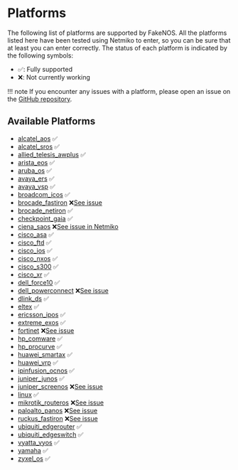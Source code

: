 # Platforms
The following list of platforms are supported by FakeNOS. All the platforms listed here have been tested using Netmiko to enter, so you can be sure that at least you can enter correctly. The status of each platform is indicated by the following symbols:

- ✅: Fully supported
- ❌: Not currently working

!!! note
    If you encounter any issues with a platform, please open an issue on the [GitHub repository](https://github.com/fakenos/fakenos/issues).


## Available Platforms


- [alcatel_aos](platforms/alcatel_aos.md) ✅
- [alcatel_sros](platforms/alcatel_sros.md) ✅
- [allied_telesis_awplus](platforms/allied_telesis_awplus.md) ✅
- [arista_eos](platforms/arista_eos.md) ✅
- [aruba_os](platforms/aruba_os.md) ✅
- [avaya_ers](platforms/avaya_ers.md) ✅
- [avaya_vsp](platforms/avaya_vsp.md) ✅
- [broadcom_icos](platforms/broadcom_icos.md) ✅
- [brocade_fastiron](platforms/brocade_fastiron.md) ❌[See issue](https://github.com/fakenos/fakenos/issues/5)
- [brocade_netiron](platforms/brocade_netiron.md) ✅
- [checkpoint_gaia](platforms/checkpoint_gaia.md) ✅
- [ciena_saos](platforms/ciena_saos.md) ❌[See issue in Netmiko](https://github.com/fakenos/fakenos/issues/14)
- [cisco_asa](platforms/cisco_asa.md) ✅
- [cisco_ftd](platforms/cisco_ftd.md) ✅
- [cisco_ios](platforms/cisco_ios.md) ✅
- [cisco_nxos](platforms/cisco_nxos.md) ✅
- [cisco_s300](platforms/cisco_s300.md) ✅
- [cisco_xr](platforms/cisco_xr.md) ✅
- [dell_force10](platforms/dell_force10.md) ✅
- [dell_powerconnect](platforms/dell_powerconnect.md) ❌[See issue](https://github.com/fakenos/fakenos/issues/3)
- [dlink_ds](platforms/dlink_ds.md) ✅
- [eltex](platforms/eltex.md) ✅
- [ericsson_ipos](platforms/ericsson_ipos.md) ✅
- [extreme_exos](platforms/extreme_exos.md) ✅
- [fortinet](platforms/fortinet.md) ❌[See issue](https://github.com/fakenos/fakenos/issues/4)
- [hp_comware](platforms/hp_comware.md) ✅
- [hp_procurve](platforms/hp_procurve.md) ✅
- [huawei_smartax](platforms/huawei_smartax.md) ✅
- [huawei_vrp](platforms/huawei_vrp.md) ✅
- [ipinfusion_ocnos](platforms/ipinfusion_ocnos.md) ✅
- [juniper_junos](platforms/juniper_junos.md) ✅
- [juniper_screenos](platforms/juniper_screenos.md) ❌[See issue](https://github.com/fakenos/fakenos/issues/6)
- [linux](platforms/linux.md) ✅
- [mikrotik_routeros](platforms/mikrotik_routeros.md) ❌[See issue](https://github.com/fakenos/fakenos/issues/9)
- [paloalto_panos](platforms/paloalto_panos.md) ❌[See issue](https://github.com/fakenos/fakenos/issues/7)
- [ruckus_fastiron](platforms/ruckus_fastiron.md) ❌[See issue](https://github.com/fakenos/fakenos/issues/5)
- [ubiquiti_edgerouter](platforms/ubiquiti_edgerouter.md) ✅
- [ubiquiti_edgeswitch](platforms/ubiquiti_edgeswitch.md) ✅
- [vyatta_vyos](platforms/vyatta_vyos.md) ✅
- [yamaha](platforms/yamaha.md) ✅
- [zyxel_os](platforms/zyxel_os.md) ✅

